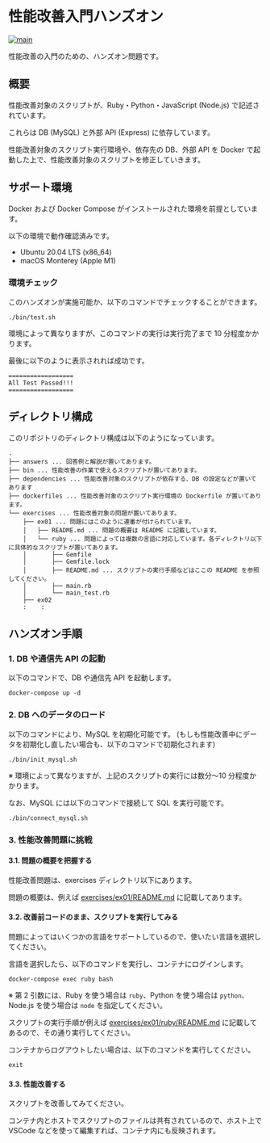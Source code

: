 # 性能改善入門ハンズオン

[![main](https://github.com/os1ma/performance-improvement-introduction-hands-on/actions/workflows/main.yaml/badge.svg)](https://github.com/os1ma/performance-improvement-introduction-hands-on/actions/workflows/main.yaml)

性能改善の入門のための、ハンズオン問題です。

## 概要

性能改善対象のスクリプトが、Ruby・Python・JavaScript (Node.js) で記述されています。

これらは DB (MySQL) と外部 API (Express) に依存しています。

性能改善対象のスクリプト実行環境や、依存先の DB、外部 API を Docker で起動した上で、性能改善対象のスクリプトを修正していきます。

## サポート環境

Docker および Docker Compose がインストールされた環境を前提としています。

以下の環境で動作確認済みです。

- Ubuntu 20.04 LTS (x86_64)
- macOS Monterey (Apple M1)

### 環境チェック

このハンズオンが実施可能か、以下のコマンドでチェックすることができます。

```console
./bin/test.sh
```

環境によって異なりますが、このコマンドの実行は実行完了まで 10 分程度かかります。

最後に以下のように表示されれば成功です。

```console
==================
All Test Passed!!!
==================
```

## ディレクトリ構成

このリポジトリのディレクトリ構成は以下のようになっています。

```
.
├── answers ... 回答例と解説が置いてあります。
├── bin ... 性能改善の作業で使えるスクリプトが置いてあります。
├── dependencies ... 性能改善対象のスクリプトが依存する、DB の設定などが置いてあります
├── dockerfiles ... 性能改善対象のスクリプト実行環境の Dockerfile が置いてあります。
└── exercises ... 性能改善対象の問題が置いてあります。
    ├── ex01 ... 問題にはこのように連番が付けられています。
    │   ├── README.md ... 問題の概要は README に記載しています。
    │   └── ruby ... 問題によっては複数の言語に対応しています。各ディレクトリ以下に具体的なスクリプトが置いてあります。
    │       ├── Gemfile
    │       ├── Gemfile.lock
    │       ├── README.md ... スクリプトの実行手順などはここの README を参照してください。
    │       ├── main.rb
    │       └── main_test.rb
    ├── ex02
    :    :
```

## ハンズオン手順

### 1. DB や通信先 API の起動

以下のコマンドで、DB や通信先 API を起動します。

```console
docker-compose up -d
```

### 2. DB へのデータのロード

以下のコマンドにより、MySQL を初期化可能です。
(もしも性能改善中にデータを初期化し直したい場合も、以下のコマンドで初期化されます)

```console
./bin/init_mysql.sh
```

※ 環境によって異なりますが、上記のスクリプトの実行には数分〜10 分程度かかります。

なお、MySQL には以下のコマンドで接続して SQL を実行可能です。

```console
./bin/connect_mysql.sh
```

### 3. 性能改善問題に挑戦

#### 3.1. 問題の概要を把握する

性能改善問題は、exercises ディレクトリ以下にあります。

問題の概要は、例えば [exercises/ex01/README.md](exercises/ex01/README.md) に記載してあります。

#### 3.2. 改善前コードのまま、スクリプトを実行してみる

問題によってはいくつかの言語をサポートしているので、使いたい言語を選択してください。

言語を選択したら、以下のコマンドを実行し、コンテナにログインします。

```console
docker-compose exec ruby bash
```

※ 第 2 引数には、Ruby を使う場合は `ruby`、Python を使う場合は `python`、Node.js を使う場合は `node` を指定してください。

スクリプトの実行手順が例えば [exercises/ex01/ruby/README.md](exercises/ex01/ruby/README.md) に記載してあるので、その通り実行してください。

コンテナからログアウトしたい場合は、以下のコマンドを実行してください。

```console
exit
```

#### 3.3. 性能改善する

スクリプトを改善してみてください。

コンテナ内とホストでスクリプトのファイルは共有されているので、ホスト上で VSCode などを使って編集すれば、コンテナ内にも反映されます。
